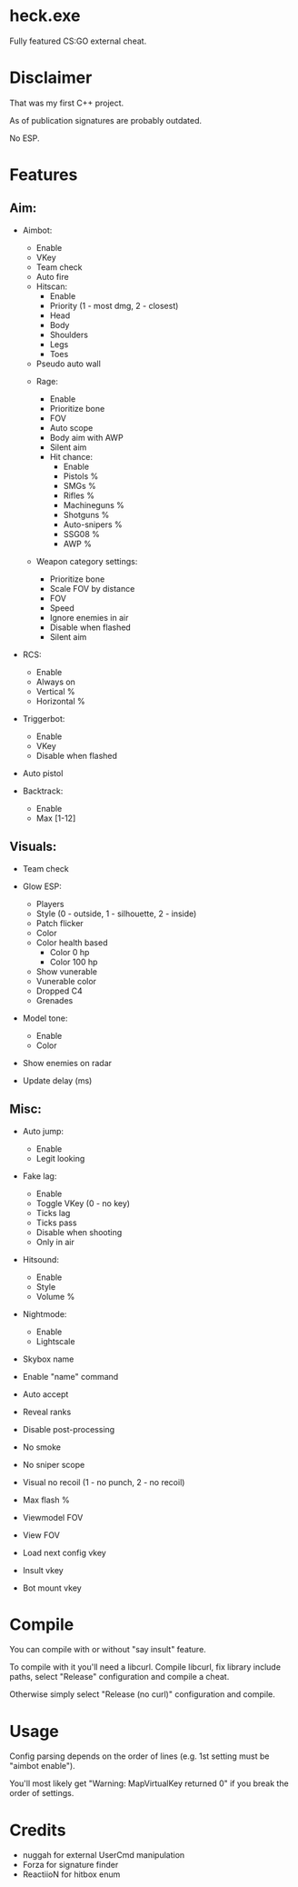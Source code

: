 # heck.exe
Fully featured CS:GO external cheat.

# Disclaimer
That was my first C++ project.

As of publication signatures are probably outdated.

No ESP.

# Features
## Aim:
* Aimbot:
	- Enable
	- VKey
	- Team check
	- Auto fire
	- Hitscan:
		- Enable
		- Priority (1 - most dmg, 2 - closest)
		- Head
		- Body
		- Shoulders
		- Legs
		- Toes
	- Pseudo auto wall
	
	* Rage:
		- Enable
		- Prioritize bone
		- FOV
		- Auto scope
		- Body aim with AWP
		- Silent aim
		- Hit chance:
			- Enable
			- Pistols %
			- SMGs %
			- Rifles %
			- Machineguns %
			- Shotguns %
			- Auto-snipers %
			- SSG08 %
			- AWP	%
			
	* Weapon category settings:
		- Prioritize bone
		- Scale FOV by distance
		- FOV
		- Speed
		- Ignore enemies in air
		- Disable when flashed
		- Silent aim

* RCS:
	- Enable
	- Always on
	- Vertical %
	- Horizontal %

* Triggerbot:
	- Enable
	- VKey
	- Disable when flashed

* Auto pistol
* Backtrack:
	- Enable
	- Max [1-12]

## Visuals:
* Team check
* Glow ESP:
	- Players
	- Style (0 - outside, 1 - silhouette, 2 - inside)
	- Patch flicker
	- Color
	- Color health based
		- Color 0 hp
		- Color 100 hp
	- Show vunerable 
	- Vunerable color
	- Dropped C4
	- Grenades

* Model tone:
	- Enable
	- Color

* Show enemies on radar
* Update delay (ms)

## Misc:
* Auto jump:
	- Enable
	- Legit looking

* Fake lag:
	- Enable
	- Toggle VKey (0 - no key)
	- Ticks lag
	- Ticks pass
	- Disable when shooting
	- Only in air
	
* Hitsound:
	- Enable
	- Style 
	- Volume %
	
* Nightmode:
	- Enable
	- Lightscale
	
* Skybox name
* Enable "name" command
* Auto accept
* Reveal ranks
* Disable post-processing
* No smoke
* No sniper scope
* Visual no recoil (1 - no punch, 2 - no recoil)
* Max flash %
* Viewmodel FOV
* View FOV
* Load next config vkey
* Insult vkey
* Bot mount vkey
  
# Compile
You can compile with or without "say insult" feature. 

To compile with it you'll need a libcurl. 
Compile libcurl, fix library include paths, select "Release" configuration and compile a cheat.

Otherwise simply select "Release (no curl)" configuration and compile.

# Usage
Config parsing depends on the order of lines (e.g. 1st setting must be "aimbot enable").

You'll most likely get "Warning: MapVirtualKey returned 0" if you break the order of settings.

# Credits
* nuggah for external UserCmd manipulation
* Forza for signature finder
* ReactiioN for hitbox enum
